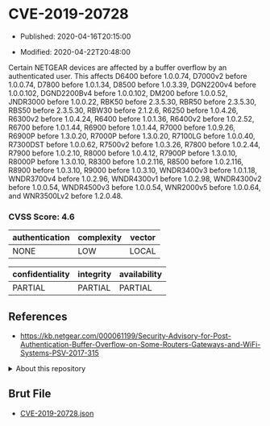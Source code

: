 # CVE-2019-20728

- Published: 2020-04-16T20:15:00

- Modified: 2020-04-22T20:48:00

Certain NETGEAR devices are affected by a buffer overflow by an authenticated user. This affects D6400 before 1.0.0.74, D7000v2 before 1.0.0.74, D7800 before 1.0.1.34, D8500 before 1.0.3.39, DGN2200v4 before 1.0.0.102, DGND2200Bv4 before 1.0.0.102, DM200 before 1.0.0.52, JNDR3000 before 1.0.0.22, RBK50 before 2.3.5.30, RBR50 before 2.3.5.30, RBS50 before 2.3.5.30, RBW30 before 2.1.2.6, R6250 before 1.0.4.26, R6300v2 before 1.0.4.24, R6400 before 1.0.1.36, R6400v2 before 1.0.2.52, R6700 before 1.0.1.44, R6900 before 1.0.1.44, R7000 before 1.0.9.26, R6900P before 1.3.0.20, R7000P before 1.3.0.20, R7100LG before 1.0.0.40, R7300DST before 1.0.0.62, R7500v2 before 1.0.3.26, R7800 before 1.0.2.44, R7900 before 1.0.2.10, R8000 before 1.0.4.12, R7900P before 1.3.0.10, R8000P before 1.3.0.10, R8300 before 1.0.2.116, R8500 before 1.0.2.116, R8900 before 1.0.3.10, R9000 before 1.0.3.10, WNDR3400v3 before 1.0.1.18, WNDR3700v4 before 1.0.2.96, WNDR4300v1 before 1.0.2.98, WNDR4300v2 before 1.0.0.54, WNDR4500v3 before 1.0.0.54, WNR2000v5 before 1.0.0.64, and WNR3500Lv2 before 1.2.0.48.

### CVSS Score: **4.6**

| authentication | complexity | vector |
| --- | --- | --- |
| NONE | LOW | LOCAL |

| confidentiality | integrity | availability |
| --- | --- | --- |
| PARTIAL | PARTIAL | PARTIAL |

## References

* https://kb.netgear.com/000061199/Security-Advisory-for-Post-Authentication-Buffer-Overflow-on-Some-Routers-Gateways-and-WiFi-Systems-PSV-2017-315

<details>
<summary>About this repository</summary> 

  This repository is part of the project [Live Hack CVE](https://github.com/Live-Hack-CVE). Main website can be found [www.live-hack.org](https://www.live-hack.org) 
  
  Made by [Sn0wAlice](https://github.com/Sn0wAlice) for the people that care about security and need to have a feed of the latest CVEs. Hope you enjoy it, don't forget to star the repo and follow me on [Twitter](https://twitter.com/Sn0wAlice) and [Github](https://github.com/Sn0wAlice). And that is my [personnal website](https://www.alice-snow.me/)

  - [Home Page](https://github.com/Live-Hack-CVE)
  - [Framework](https://github.com/Live-Hack-CVE/cve-framework)
  - [CVE database](https://github.com/Live-Hack-CVE/full_database)
  - [Changelog](https://github.com/Live-Hack-CVE/Changelog)
</details>

## Brut File

* [CVE-2019-20728.json](https://raw.githubusercontent.com/Live-Hack-CVE/full_database/main/cves/2019/CVE-2019-20728.json)

